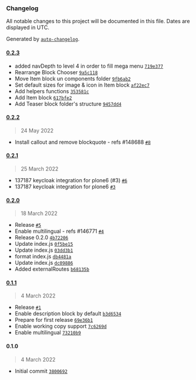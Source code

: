 ### Changelog

All notable changes to this project will be documented in this file. Dates are displayed in UTC.

Generated by [`auto-changelog`](https://github.com/CookPete/auto-changelog).

#### [0.2.3](https://github.com/eea/volto-eea-website-policy/compare/0.2.2...0.2.3)

- added navDepth to level 4 in order to fill mega menu [`719e377`](https://github.com/eea/volto-eea-website-policy/commit/719e37785cfa2ed37568c82a34dc470b52483d04)
- Rearrange Block Chooser [`9a5c118`](https://github.com/eea/volto-eea-website-policy/commit/9a5c1187ba21fa1898394a4b6cf6dd68bd68f258)
- Move Item block un components folder [`9fb6ab2`](https://github.com/eea/volto-eea-website-policy/commit/9fb6ab2fb02cc5c1a7e25367de5ebe7109bd3dc4)
- Set default sizes for image & icon in Item block [`af22ec7`](https://github.com/eea/volto-eea-website-policy/commit/af22ec78b2c6fd1d033dc1acfec5e64f8926cd77)
- Add helpers functions [`353581c`](https://github.com/eea/volto-eea-website-policy/commit/353581cc6602b5e573eee93c74a67656203c0968)
- Add Item block [`617bfe2`](https://github.com/eea/volto-eea-website-policy/commit/617bfe2b827708ddb2c5eecd8fe1cc6fee37f60a)
- Add Teaser block folder's structure [`9457dd4`](https://github.com/eea/volto-eea-website-policy/commit/9457dd4ffaa2631eceb46bfd1ec2d201e8b3d7a8)

#### [0.2.2](https://github.com/eea/volto-eea-website-policy/compare/0.2.1...0.2.2)

> 24 May 2022

- Install callout and remove blockquote - refs #148688 [`#8`](https://github.com/eea/volto-eea-website-policy/pull/8)

#### [0.2.1](https://github.com/eea/volto-eea-website-policy/compare/0.2.0...0.2.1)

> 25 March 2022

- 137187 keycloak integration for plone6 (#3) [`#6`](https://github.com/eea/volto-eea-website-policy/pull/6)
- 137187 keycloak integration for plone6 [`#3`](https://github.com/eea/volto-eea-website-policy/pull/3)

#### [0.2.0](https://github.com/eea/volto-eea-website-policy/compare/0.1.1...0.2.0)

> 18 March 2022

- Release [`#5`](https://github.com/eea/volto-eea-website-policy/pull/5)
- Enable multilingual - refs #146771 [`#4`](https://github.com/eea/volto-eea-website-policy/pull/4)
- Release 0.2.0 [`4b72206`](https://github.com/eea/volto-eea-website-policy/commit/4b72206675ab13ed81567df590849613581d7f10)
- Update index.js [`0f5be15`](https://github.com/eea/volto-eea-website-policy/commit/0f5be1553b608f49c9a61bbc69a0f90219260a83)
- Update index.js [`03dd3b1`](https://github.com/eea/volto-eea-website-policy/commit/03dd3b162d3175df00048339bed4f9a7d097a896)
- format index.js [`db4481a`](https://github.com/eea/volto-eea-website-policy/commit/db4481aeeba59a769272659f33278c902fc69bec)
- Update index.js [`dc09886`](https://github.com/eea/volto-eea-website-policy/commit/dc0988640a76a9914381b120f58bb61a9ab1eb39)
- Added externalRoutes [`b68135b`](https://github.com/eea/volto-eea-website-policy/commit/b68135b013fafa93a41ea602ea2fad30879abe0f)

#### [0.1.1](https://github.com/eea/volto-eea-website-policy/compare/0.1.0...0.1.1)

> 4 March 2022

- Release [`#1`](https://github.com/eea/volto-eea-website-policy/pull/1)
- Enable description block by default [`b3d6534`](https://github.com/eea/volto-eea-website-policy/commit/b3d6534a57f7288899c4f59b5cec553370363d8b)
- Prepare for first release [`69e36b1`](https://github.com/eea/volto-eea-website-policy/commit/69e36b1c82b75b0917ef3d433581c50cdcf6c341)
- Enable working copy support [`7c6269d`](https://github.com/eea/volto-eea-website-policy/commit/7c6269d75df915f39c15e8ed0893cc062601e7a7)
- Enable multilingual [`73210b9`](https://github.com/eea/volto-eea-website-policy/commit/73210b90ad968909da0c15583992f8f58e99e632)

#### 0.1.0

> 4 March 2022

- Initial commit [`3800692`](https://github.com/eea/volto-eea-website-policy/commit/3800692f7a4de6460815bd6061facacb986cbef0)
